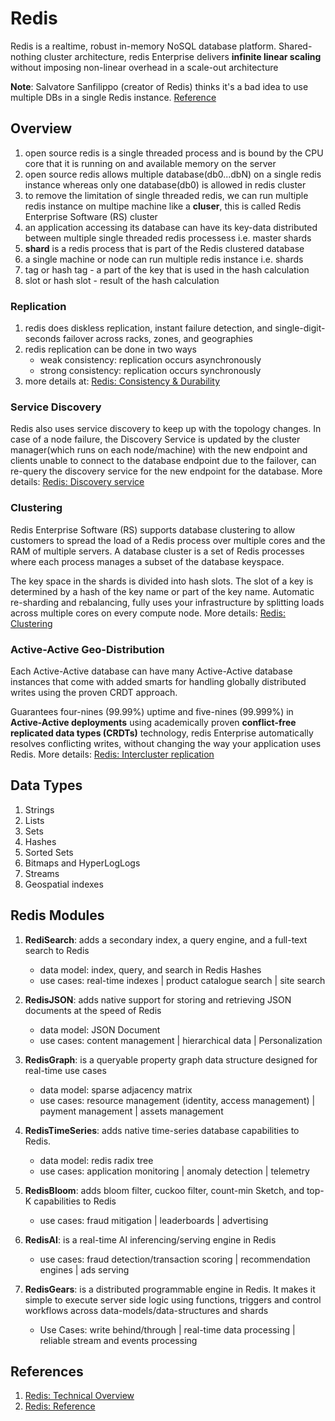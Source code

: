 # Redis

Redis is a realtime, robust in-memory NoSQL database platform. Shared-nothing cluster architecture, redis Enterprise delivers **infinite linear scaling** without imposing non-linear overhead in a scale-out architecture

**Note**: Salvatore Sanfilippo (creator of Redis) thinks it's a bad idea to use multiple DBs in a single Redis instance. [Reference](https://groups.google.com/g/redis-db/c/vS5wX8X4Cjg?pli=1)

## Overview
1. open source redis is a single threaded process and is bound by the CPU core that it is running on and available memory on the server
2. open source redis allows multiple database(db0...dbN) on a single redis instance whereas only one database(db0) is allowed in redis cluster
3. to remove the limitation of single threaded redis, we can run multiple redis instance on multipe machine like a **cluser**, this is called Redis Enterprise Software (RS) cluster
4. an application accessing its database can have its key-data distributed between multiple single threaded redis processess i.e. master shards
5. **shard** is a redis process that is part of the Redis clustered database
6. a single machine or node can run multiple redis instance i.e. shards
7. tag or hash tag - a part of the key that is used in the hash calculation
8. slot or hash slot - result of the hash calculation

### Replication
1. redis does diskless replication, instant failure detection, and single-digit-seconds failover across racks, zones, and geographies
2. redis replication can be done in two ways
   - weak consistency: replication occurs asynchronously
   - strong consistency: replication occurs synchronously
3. more details at: [Redis: Consistency & Durability](https://docs.redis.com/latest/rs/concepts/data-access/consistency-durability/)

### Service Discovery
Redis also uses service discovery to keep up with the topology changes. In case of a node failure, the Discovery Service is updated by the cluster manager(which runs on each node/machine) with the new endpoint and clients unable to connect to the database endpoint due to the failover, can re-query the discovery service for the new endpoint for the database. More details: [Redis: Discovery service](https://docs.redis.com/latest/rs/concepts/data-access/discovery-service/)

### Clustering
Redis Enterprise Software (RS) supports database clustering to allow customers to spread the load of a Redis process over multiple cores and the RAM of multiple servers. A database cluster is a set of Redis processes where each process manages a subset of the database keyspace.

The key space in the shards is divided into hash slots. The slot of a key is determined by a hash of the key name or part of the key name. Automatic re-sharding and rebalancing, fully uses your infrastructure by splitting loads across multiple cores on every compute node. More details: [Redis: Clustering](https://docs.redis.com/latest/rs/concepts/high-availability/clustering/)

### Active-Active Geo-Distribution
Each Active-Active database can have many Active-Active database instances that come with added smarts for handling globally distributed writes using the proven CRDT approach.

Guarantees four-nines (99.99%) uptime and five-nines (99.999%) in **Active-Active deployments** using academically proven **conflict-free replicated data types (CRDTs)** technology, redis Enterprise automatically resolves conflicting writes, without changing the way your application uses Redis. More details: [Redis: Intercluster replication](https://docs.redis.com/latest/rs/concepts/intercluster-replication/)

## Data Types

1. Strings
2. Lists
3. Sets
4. Hashes
5. Sorted Sets
6. Bitmaps and HyperLogLogs
7. Streams
8. Geospatial indexes

## Redis Modules

1. **RediSearch**: adds a secondary index, a query engine, and a full-text search to Redis
   - data model: index, query, and search in Redis Hashes
   - use cases: real-time indexes | product catalogue search | site search

2. **RedisJSON**: adds native support for storing and retrieving JSON documents at the speed of Redis
   - data model: JSON Document
   - use cases: content management | hierarchical data | Personalization

3. **RedisGraph**: is a queryable property graph data structure designed for real-time use cases
   - data model: sparse adjacency matrix
   - use cases: resource management (identity, access management) | payment management | assets management

4. **RedisTimeSeries**: adds native time-series database capabilities to Redis.
   - data model: redis radix tree
   - use cases: application monitoring | anomaly detection | telemetry

5. **RedisBloom**: adds bloom filter, cuckoo filter, count-min Sketch, and top-K capabilities to Redis
   - use cases: fraud mitigation | leaderboards | advertising

6. **RedisAI**: is a real-time AI inferencing/serving engine in Redis
   - use cases: fraud detection/transaction scoring | recommendation engines | ads serving

7. **RedisGears**: is a distributed programmable engine in Redis. It makes it simple to execute server side logic using functions, triggers and control workflows across data-models/data-structures and shards
   - Use Cases: write behind/through | real-time data processing | reliable stream and events processing

## References

1. [Redis: Technical Overview](https://docs.redis.com/latest/rs/technology-behind-redis-enterprise/)
2. [Redis: Reference](https://redis.io/docs/reference/)
